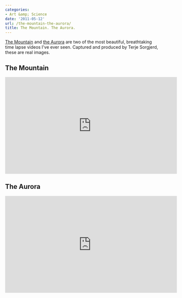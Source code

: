 ```yaml
---
categories:
- Art &amp; Science
date: '2011-05-12'
url: /the-mountain-the-aurora/
title: The Mountain. The Aurora.
---
```


<a href="http://vimeo.com/22439234">The Mountain</a> and <a href="http://vimeo.com/21294655">the Aurora</a> are two of the most beautiful, breathtaking time lapse videos I've ever seen. Captured and produced by Terje Sorgjerd, these are real images.

<h2>The Mountain</h2>

<p align="center"><iframe src="https://player.vimeo.com/video/22439234" width="560" height="315" frameborder="0"></iframe></p>

<h2>The Aurora</h2>

<p align="center"><iframe src="https://player.vimeo.com/video/21294655" width="560" height="315" frameborder="0"></iframe></p>